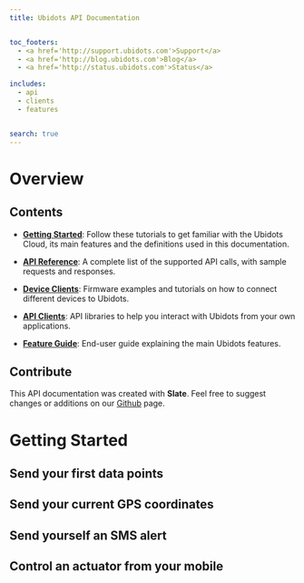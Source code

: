 ```yaml
---
title: Ubidots API Documentation


toc_footers:
  - <a href='http://support.ubidots.com'>Support</a>
  - <a href='http://blog.ubidots.com'>Blog</a>
  - <a href='http://status.ubidots.com'>Status</a>

includes:
  - api
  - clients
  - features


search: true
---
```


# Overview

## Contents

* [**Getting Started**](#getting-started): Follow these tutorials to get familiar with the Ubidots Cloud, its main features and the definitions used in this documentation.

* [**API Reference**](#api-reference): A complete list of the supported API calls, with sample requests and responses.

* [**Device Clients**](../devices): Firmware examples and tutorials on how to connect different devices to Ubidots.

* [**API Clients**](#clients): API libraries to help you interact with Ubidots from your own applications.

* [**Feature Guide**](#features): End-user guide explaining the main Ubidots features.


## Contribute

This API documentation was created with **Slate**. Feel free to suggest changes or additions on our [Github](http://github.com/ubidots/slate) page.

# Getting Started

## Send your first data points

## Send your current GPS coordinates

## Send yourself an SMS alert

## Control an actuator from your mobile




